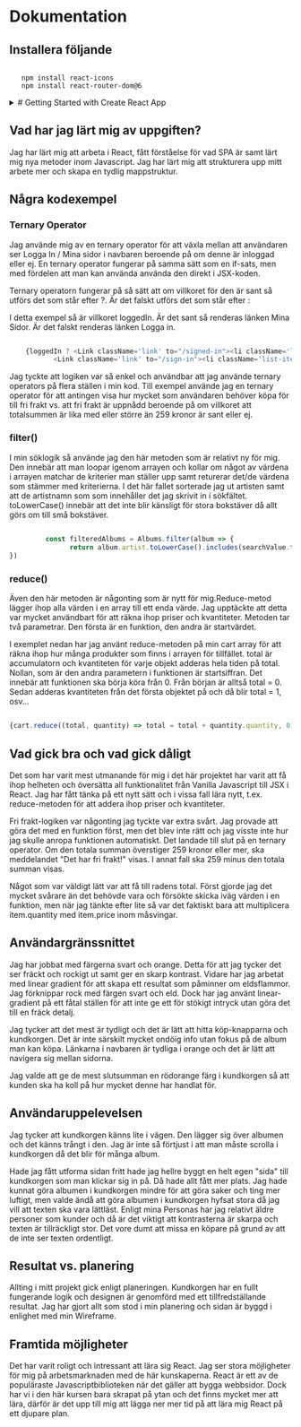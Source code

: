 # Dokumentation

## Installera följande 

```shell

   npm install react-icons
   npm install react-router-dom@6
```

<details>
<summary> # Getting Started with Create React App </summary>

This project was bootstrapped with [Create React App](https://github.com/facebook/create-react-app).

## Available Scripts

In the project directory, you can run:

### `npm start`

Runs the app in the development mode.\
Open [http://localhost:3000](http://localhost:3000) to view it in your browser.

The page will reload when you make changes.\
You may also see any lint errors in the console.

### `npm test`

Launches the test runner in the interactive watch mode.\
See the section about [running tests](https://facebook.github.io/create-react-app/docs/running-tests) for more information.

### `npm run build`

Builds the app for production to the `build` folder.\
It correctly bundles React in production mode and optimizes the build for the best performance.

The build is minified and the filenames include the hashes.\
Your app is ready to be deployed!

See the section about [deployment](https://facebook.github.io/create-react-app/docs/deployment) for more information.

### `npm run eject`

**Note: this is a one-way operation. Once you `eject`, you can't go back!**

If you aren't satisfied with the build tool and configuration choices, you can `eject` at any time. This command will remove the single build dependency from your project.

Instead, it will copy all the configuration files and the transitive dependencies (webpack, Babel, ESLint, etc) right into your project so you have full control over them. All of the commands except `eject` will still work, but they will point to the copied scripts so you can tweak them. At this point you're on your own.

You don't have to ever use `eject`. The curated feature set is suitable for small and middle deployments, and you shouldn't feel obligated to use this feature. However we understand that this tool wouldn't be useful if you couldn't customize it when you are ready for it.

## Learn More

You can learn more in the [Create React App documentation](https://facebook.github.io/create-react-app/docs/getting-started).

To learn React, check out the [React documentation](https://reactjs.org/).

### Code Splitting

This section has moved here: [https://facebook.github.io/create-react-app/docs/code-splitting](https://facebook.github.io/create-react-app/docs/code-splitting)

### Analyzing the Bundle Size

This section has moved here: [https://facebook.github.io/create-react-app/docs/analyzing-the-bundle-size](https://facebook.github.io/create-react-app/docs/analyzing-the-bundle-size)

### Making a Progressive Web App

This section has moved here: [https://facebook.github.io/create-react-app/docs/making-a-progressive-web-app](https://facebook.github.io/create-react-app/docs/making-a-progressive-web-app)

### Advanced Configuration

This section has moved here: [https://facebook.github.io/create-react-app/docs/advanced-configuration](https://facebook.github.io/create-react-app/docs/advanced-configuration)

### Deployment

This section has moved here: [https://facebook.github.io/create-react-app/docs/deployment](https://facebook.github.io/create-react-app/docs/deployment)

### `npm run build` fails to minify

This section has moved here: [https://facebook.github.io/create-react-app/docs/troubleshooting#npm-run-build-fails-to-minify](https://facebook.github.io/create-react-app/docs/troubleshooting#npm-run-build-fails-to-minify)

</details>

## Vad har jag lärt mig av uppgiften?

Jag har lärt mig att arbeta i React, fått förståelse för vad SPA är samt lärt mig nya metoder inom Javascript. Jag har lärt mig att strukturera upp mitt arbete mer och skapa en tydlig mappstruktur.

## Några kodexempel

### Ternary Operator

Jag använde mig av en ternary operator för att  växla mellan att användaren ser Logga In / Mina sidor i navbaren beroende på om denne är inloggad eller ej. En ternary operator fungerar på samma sätt som en if-sats, men med fördelen att man kan använda använda den direkt i JSX-koden.

Ternary operatorn fungerar på så sätt att om villkoret för den är sant så utförs det som står efter ?. Är det falskt utförs det som står efter :

 I detta exempel så är villkoret loggedIn. Är det sant så renderas länken Mina Sidor. Är det falskt renderas länken Logga in.

```javascript

    {loggedIn ? <Link className='link' to="/signed-in"><li className='list-item'>Mina Sidor</li></Link> :
           <Link className='link' to="/sign-in"><li className='list-item'>Logga in</li></Link> }
```

Jag tyckte att logiken var så enkel och användbar att jag använde ternary operators på flera ställen i min kod. Till exempel använde jag en ternary operator för att antingen visa hur mycket som användaren behöver köpa för till fri frakt vs. att fri frakt är uppnådd beroende på om villkoret att totalsummen är lika med eller större än 259 kronor är sant eller ej.

### filter()

I min söklogik så använde jag den här metoden som är relativt ny för mig. Den innebär att man loopar igenom arrayen och kollar om något av värdena i arrayen matchar de kriterier man ställer upp samt returerar det/de värdena som stämmer med kriterierna. I det här fallet sorterade jag ut artisten samt att de artistnamn som som innehåller det jag skrivit in i sökfältet. toLowerCase() innebär att det inte blir känsligt för stora bokstäver då allt görs om till små bokstäver.

```Javascript
         
         const filteredAlbums = Albums.filter(album => {
               return album.artist.toLowerCase().includes(searchValue.toLowerCase())
})
```

### reduce()

Även den här metoden är någonting som är nytt för mig.Reduce-metod lägger ihop alla värden i en array till ett enda värde. Jag upptäckte att detta var mycket användbart för att räkna ihop priser och kvantiteter. Metoden tar två parametrar. Den första är en funktion, den andra är startvärdet.

I exemplet nedan har jag använt reduce-metoden på min cart array för att räkna ihop hur många produkter som finns i arrayen för tillfället. total är accumulatorn och kvantiteten för varje objekt adderas hela tiden på total. Nollan, som är den andra parametern i funktionen är startsiffran. Det innebär att funktionen ska börja köra från 0. Från början är alltså total = 0. Sedan adderas kvantiteten från det första objektet på och då blir total = 1, osv...

```Javascript

{cart.reduce((total, quantity) => total = total + quantity.quantity, 0)}

```



## Vad gick bra och vad gick dåligt

Det som har varit mest utmanande för mig i det här projektet har varit att få ihop helheten och översätta all funktionalitet från Vanilla Javascript till JSX i React. Jag har fått tänka på ett nytt sätt och i vissa fall lära nytt, t.ex. reduce-metoden för att addera ihop priser och kvantiteter.

Fri frakt-logiken var någonting jag tyckte var extra svårt. Jag provade att göra det med en funktion först, men det blev inte rätt och jag visste inte hur jag skulle anropa funktionen automatiskt. Det landade till slut på en ternary operator. Om den totala summan överstiger 259 kronor eller mer, ska meddelandet "Det har fri frakt!" visas. I annat fall ska 259 minus den totala summan visas.

Något som var väldigt lätt var att få till radens total. Först gjorde jag det mycket svårare än det behövde vara och försökte skicka iväg värden i en funktion, men när jag tänkte efter lite så var det faktiskt bara att multiplicera item.quantity med item.price inom måsvingar.

## Användargränssnittet

Jag har jobbat med färgerna svart och orange. Detta för att jag tycker det ser fräckt och rockigt ut samt ger en skarp kontrast. Vidare har jag arbetat med linear gradient för att skapa ett resultat som påminner om eldsflammor. Jag förknippar rock med färgen svart och eld. Dock har jag använt linear-gradient på ett fåtal ställen för att inte ge ett för stökigt intryck utan göra det till en fräck detalj.

Jag tycker att det mest är tydligt och det är lätt att hitta köp-knapparna och kundkorgen. Det är inte särskilt mycket ondöig info utan fokus på de album man kan köpa. Länkarna i navbaren är tydliga i orange och det är lätt att navigera sig mellan sidorna.

Jag valde att ge de mest slutsumman en rödorange färg i kundkorgen så att kunden ska ha koll på hur mycket denne har handlat för.

## Användaruppelevelsen

Jag tycker att kundkorgen känns lite i vägen. Den lägger sig över albumen och det känns trångt i den. Jag är inte så förtjust i att man måste scrolla i kundkorgen då det blir för många album.

Hade jag fått utforma sidan fritt hade jag hellre byggt en helt egen "sida" till kundkorgen som man klickar sig in på. Då hade allt fått mer plats. Jag hade kunnat göra albumen i kundkorgen mindre för att göra saker och ting mer luftigt, men valde ändå att göra albumen i kundkorgen hyfsat stora då jag vill att texten ska vara lättläst. Enligt mina Personas har jag relativt äldre personer som kunder och då är det viktigt att kontrasterna är skarpa och texten är tillräckligt stor. Det vore dumt att missa en köpare på grund av att de inte ser texten ordentligt.

## Resultat vs. planering

Allting i mitt projekt gick enligt planeringen. Kundkorgen har en fullt fungerande logik och designen är genomförd med ett tillfredställande resultat. Jag har gjort allt som stod i min planering och sidan är byggd i enlighet med min Wireframe.

## Framtida möjligheter

Det har varit roligt och intressant att lära sig React. Jag ser stora möjligheter för mig på arbetsmarknaden med de här kunskaperna. React är ett av de populäraste Javascriptbiblioteken när det gäller att bygga webbsidor. Dock har vi i den här kursen bara skrapat på ytan och det finns mycket mer att lära, därför är det upp till mig att lägga ner mer tid på att lära mig React på ett djupare plan.
